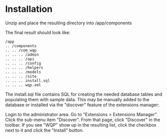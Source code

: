 
Installation
============

Unzip and place the resulting directory into /app/components

The final result should look like:

    /app
    .. /components
    .. .. /com_wqp 
    .. .. .. /admin
    .. .. .. /api
    .. .. .. /config
    .. .. .. /helpers
    .. .. .. /models
    .. .. .. /site
    .. .. .. install.sql
    .. .. .. wqp.xml

The install.sql file contains SQL for creating the needed database tables and populating them
with sample data. This may be manually added to the database or installed via the "discover"
feature of the extensions manager:

Login to the administrator area. Go to "Extensions > Extensions Manager". Click the sub-menu
item "Discover". From that page, click "Discover" in the toolbar. If you see "WQP" show up
in the resulting list, click the checkbox next to it and click the "Install" button.
